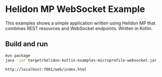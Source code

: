 # Helidon MP WebSocket Example

This examples shows a simple application written using Helidon MP
that combines REST resources and WebSocket endpoints. Written in Kotlin.

## Build and run

```bash
mvn package
java -jar target/helidon-kotlin-examples-microprofile-websocket.jar
```

```
http://localhost:7001/web/index.html
```
